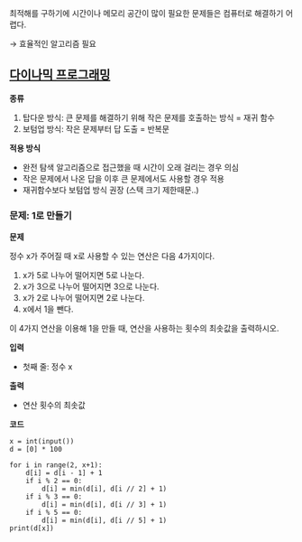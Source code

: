 최적해를 구하기에 시간이나 메모리 공간이 많이 필요한 문제들은 컴퓨터로 해결하기 어렵다.

→ 효율적인 알고리즘 필요

## <a href="#">다이나믹 프로그래밍</a>

**종류**
1. 탑다운 방식: 큰 문제를 해결하기 위해 작은 문제를 호출하는 방식 = 재귀 함수
2. 보텀업 방식: 작은 문제부터 답 도출 = 반복문

**적용 방식**
- 완전 탐색 알고리즘으로 접근했을 때 시간이 오래 걸리는 경우 의심
- 작은 문제에서 나온 답을 이후 큰 문제에서도 사용할 경우 적용
- 재귀함수보다 보텀업 방식 권장 (스택 크기 제한때문..)

### 문제: 1로 만들기

**문제**

정수 x가 주어질 때 x로 사용할 수 있는 연산은 다음 4가지이다.
1. x가 5로 나누어 떨어지면 5로 나눈다.
2. x가 3으로 나누어 떨어지면 3으로 나눈다.
3. x가 2로 나누어 떨어지면 2로 나눈다.
4. x에서 1을 뺀다.

이 4가지 연산을 이용해 1을 만들 때, 연산을 사용하는 횟수의 최솟값을 출력하시오.

**입력**
- 첫째 줄: 정수 x

**출력**
- 연산 횟수의 최솟값

**코드**
```
x = int(input())
d = [0] * 100

for i in range(2, x+1):
    d[i] = d[i - 1] + 1
    if i % 2 == 0:
        d[i] = min(d[i], d[i // 2] + 1)
    if i % 3 == 0:
        d[i] = min(d[i], d[i // 3] + 1)
    if i % 5 == 0:
        d[i] = min(d[i], d[i // 5] + 1)
print(d[x])
```
